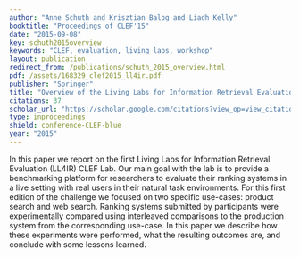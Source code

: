 ```yaml
---
author: "Anne Schuth and Krisztian Balog and Liadh Kelly"
booktitle: "Proceedings of CLEF'15"
date: "2015-09-08"
key: schuth2015overview
keywords: "CLEF, evaluation, living labs, workshop"
layout: publication
redirect_from: /publications/schuth_2015_overview.html
pdf: /assets/168329_clef2015_ll4ir.pdf
publisher: "Springer"
title: "Overview of the Living Labs for Information Retrieval Evaluation (LL4IR) CLEF Lab 2015"
citations: 37
scholar_url: "https://scholar.google.com/citations?view_op=view_citation&hl=en&user=Y3ahb_wAAAAJ&pagesize=100&citation_for_view=Y3ahb_wAAAAJ:k8Z6L05lTy4C"
type: inproceedings
shield: conference-CLEF-blue
year: "2015"
---
```


In this paper we report on the first Living Labs for Information Retrieval Evaluation (LL4IR) CLEF Lab. Our main goal
with the lab is to provide a benchmarking platform for researchers to evaluate their ranking systems in a live setting
with real users in their natural task environments. For this first edition of the challenge we focused on two specific
use-cases: product search and web search. Ranking systems submitted by participants were experimentally compared using
interleaved comparisons to the production system from the corresponding use-case. In this paper we describe how these
experiments were performed, what the resulting outcomes are, and conclude with some lessons learned.
